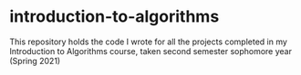 # introduction-to-algorithms
 This repository holds the code I wrote for all the projects completed in my Introduction to Algorithms course, taken second semester sophomore year (Spring 2021)
